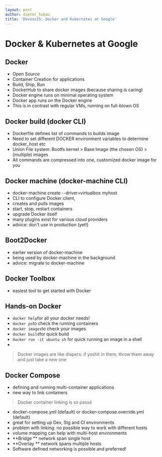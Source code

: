 ```yaml
---
layout: post
author: dieter_hubau
title: 'Devoxx15: Docker and Kubernates at Google'
---
```

# Docker & Kubernetes at Google

## Docker
- Open Source
- Container Creation for applications
- Build, Ship, Run
- DockerHub to share docker images (because sharing is caring)
- Docker engine runs on minimal operating system
- Docker app runs on the Docker engine
- This is in contrast with regular VMs, running on full-blown OS

## Docker build (docker CLI)
- Dockerfile defines list of commands to builds image
- Need to set different DOCKER environment variables to determine docker_host etc
- Union File system: Bootfs kernel > Base Image (the chosen OS) > (multiple) images
- All commands are compressed into one, customized docker image for you

## Docker machine (docker-machine CLI)
- docker-machine create --driver=virtualbox myhost
- CLI to configure Docker client,
- creates and pulls images
- start, stop, restart containers
- upgrade Docker itself
- many plugins exist for various cloud providers
- advice: don't use in production (yet!)

## Boot2Docker
- earlier version of docker-machine
- being used by docker-machine in the background
- advice: migrate to docker-machine

## Docker Toolbox
- easiest tool to get started with Docker

## Hands-on Docker
- `docker help`for all your docker needs!
- `docker ps`to check the running containers
- `docker images`to check your images
- `docker build`for quick build
- `docker run -it ubuntu sh` for quick running an image in a shell
- 
> Docker images are like diapers: if yoshit in them, throw them away and just take a new one

## Docker Compose
- defining and running multi-container applications
- new way to link containers

> Docker container linking is so passé

- docker-compose.yml (default) or docker-compose.override.yml (default)
- great for setting up Dev, Stg and CI environments
- problem with linking: no possible way to work with different hosts
- volume mapping can help with multi-host environments
- **Bridge ** network span single host
- **Overlay ** network spans multiple hosts
- Software defined networking is possible and preferred!




